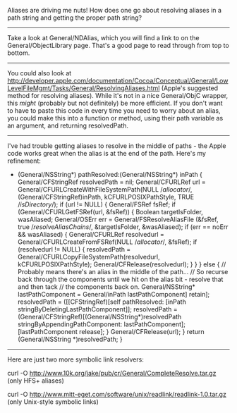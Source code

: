 

Aliases are driving me nuts! How does one go about resolving aliases in a path string and getting the proper path string?

----

Take a look at General/NDAlias, which you will find a link to on the General/ObjectLibrary page.  That's a good page to read through from top to bottom.

----

You could also look at http://developer.apple.com/documentation/Cocoa/Conceptual/General/LowLevelFileMgmt/Tasks/General/ResolvingAliases.html (Apple's suggested method for resolving aliases). While it's not in a nice General/ObjC wrapper, this *might* (probably but not definitely) be more efficient. If you don't want to have to paste this code in every time you need to worry about an alias, you could make this into a function or method, using their     path variable as an argument, and returning     resolvedPath.

----

I've had trouble getting aliases to resolve in the middle of paths - the Apple code works great when the alias is at the end of the path. Here's my refinement:

     
- (General/NSString*) pathResolved:(General/NSString*) inPath
{
	General/CFStringRef resolvedPath = nil;
	General/CFURLRef	url = General/CFURLCreateWithFileSystemPath(NULL /*allocator*/, (General/CFStringRef)inPath, kCFURLPOSIXPathStyle, TRUE /*isDirectory*/);
	if (url != NULL) {
		General/FSRef fsRef;
		if (General/CFURLGetFSRef(url, &fsRef)) {
			Boolean targetIsFolder, wasAliased;
			General/OSErr err = General/FSResolveAliasFile (&fsRef, true /*resolveAliasChains*/, &targetIsFolder, &wasAliased);
			if (err == noErr && wasAliased) {
				General/CFURLRef resolvedurl = General/CFURLCreateFromFSRef(NULL /*allocator*/, &fsRef);
				if (resolvedurl != NULL) {
					resolvedPath = General/CFURLCopyFileSystemPath(resolvedurl, kCFURLPOSIXPathStyle);
					General/CFRelease(resolvedurl);
				}
			}
		} else {
                     // Probably means there's an alias in the middle of the path...
                     // So recurse back through the components until we hit on the alias bit - resolve that and then tack
                     // the components back on.
			General/NSString* lastPathComponent = General/inPath lastPathComponent] retain];
			resolvedPath = ([[CFStringRef)[self pathResolved: [inPath stringByDeletingLastPathComponent]];
			resolvedPath = (General/CFStringRef)[(General/NSString*)resolvedPath stringByAppendingPathComponent: lastPathComponent];
			[lastPathComponent release];
		}
		General/CFRelease(url);
	}
	return (General/NSString *)resolvedPath;
}


----

Here are just two more symbolic link resolvers:

curl -O http://www.10k.org/jake/pub/cr/General/CompleteResolve.tar.gz  (only HFS+ aliases)

curl -O http://www.mitt-eget.com/software/unix/readlink/readlink-1.0.tar.gz   (only Unix-style symbolic links)